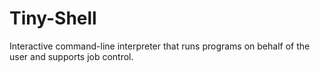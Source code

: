 # Tiny-Shell
Interactive command-line interpreter that runs programs on behalf of the user and supports job control.

